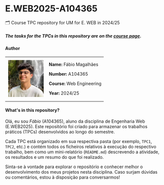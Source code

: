 # E.WEB2025-A104365
🗂️ Course TPC repository for UM for E. WEB in 2024/25

##### The tasks for the TPCs in this repository are on the [course page](https://epl.di.uminho.pt/~jcr/AULAS/EngWeb2025/).

#### Author
<table>
  <tr>
    <td>
      <img src="/assets/Photo.jpg" alt="Profile Picture" width="120px" />
    </td>
    <td style="text-align: left;">
      <p><strong>Name:</strong> Fábio Magalhães</p>
      <p><strong>Number:</strong> A104365</p>
      <p><strong>Course:</strong> Web Engineering</p>
      <p><strong>Year:</strong> 2024/25</p>
    </td>
  </tr>
</table>

#### What's in this repository?

Olá, eu sou *Fábio* (A104365), aluno da disciplina de Engenharia Web (E.WEB2025). Este repositório foi criado para armazenar os trabalhos práticos (TPCs) desenvolvidos ao longo do semestre.

Cada TPC está organizado em sua respectiva pasta (por exemplo, `TPC1`, `TPC2`, etc.) e contém todos os ficheiros relativos à execução do respectivo trabalho, bem como um mini-relatório (`README.md`) descrevendo a atividade, os resultados e um resumo do que foi realizado.

Sinta-se à vontade para explorar o repositório e conhecer melhor o desenvolvimento dos meus projetos nesta disciplina. Caso surjam dúvidas ou comentários, estou à disposição para conversarmos!
